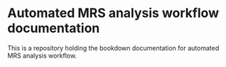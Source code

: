 # Automated MRS analysis workflow documentation

This is a repository holding the bookdown documentation for automated MRS analysis workflow.
